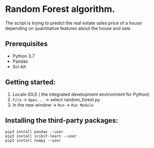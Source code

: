 # Random Forest algorithm.
The script is trying to predict the real estate sales price of a house depending on quantitative features about the house and sale. 

## Prerequisites
- Python 3.7  
- Pandas   
- Sci-kit  

## Getting started:
1. Locate IDLE ( the integrated development environment for Python)
2. `File` -> `Open...` -> select random_forest.py
3. In the new window -> `Run` -> `Run Module`

## Installing the third-party packages:  
`pip3 install pandas --user`  
`pip3 install scikit-learn --user`  
`pip3 install numpy --user`  
